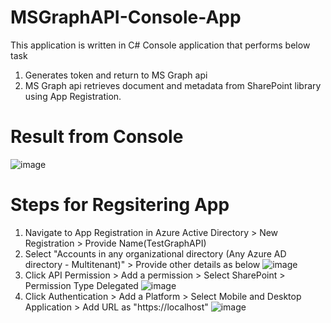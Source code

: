 # MSGraphAPI-Console-App
This application is written in C# Console application that performs below task
1. Generates token and return to MS Graph api
2. MS Graph api retrieves document and metadata from SharePoint library using App Registration.

# Result from Console
![image](https://user-images.githubusercontent.com/45258794/154326832-64b706e3-f2f7-490e-8896-85543eb7d1af.png)

# Steps for Regsitering App
1. Navigate to App Registration in Azure Active Directory > New Registration > Provide Name(TestGraphAPI)
2. Select "Accounts in any organizational directory (Any Azure AD directory - Multitenant)" > Provide other details as below
![image](https://user-images.githubusercontent.com/45258794/154327629-f8b7007f-9a71-4e4f-9200-26d323d07a68.png)
3. Click API Permission > Add a permission > Select SharePoint > Permission Type Delegated
![image](https://user-images.githubusercontent.com/45258794/154328372-57dbf970-051b-44db-b31d-9f31af18b3c8.png)
4. Click Authentication > Add a Platform > Select Mobile and Desktop Application > Add URL as "https://localhost"
![image](https://user-images.githubusercontent.com/45258794/154328870-345671aa-0dec-4e90-8a83-79f44006a1cd.png)



